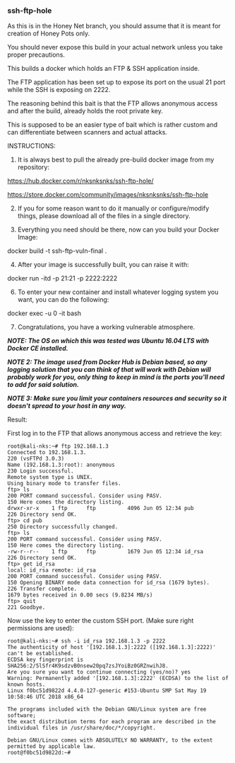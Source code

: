 ### ssh-ftp-hole

As this is in the Honey Net branch, you should assume that it is meant for creation of Honey Pots only.

You should never expose this build in your actual network unless you take proper precautions.

This builds a docker which holds an FTP & SSH application inside.

The FTP application has been set up to expose its port on the usual 21 port while the SSH is exposing on 2222.

The reasoning behind this bait is that the FTP allows anonymous access and after the build, already holds the root private key.

This is supposed to be an easier type of bait which is rather custom and can differentiate between scanners and actual attacks.

INSTRUCTIONS:

1. It is always best to pull the already pre-build docker image from my repository:

https://hub.docker.com/r/nksnksnks/ssh-ftp-hole/

https://store.docker.com/community/images/nksnksnks/ssh-ftp-hole

2. If you for some reason want to do it manually or configure/modify things, please download all of the files in a single directory.

3. Everything you need should be there, now can you build your Docker Image:

docker build -t ssh-ftp-vuln-final .

4. After your image is successfully built, you can raise it with:

docker run -itd -p 21:21 -p 2222:2222 <docker-image-name>

6. To enter your new container and install whatever logging system you want, you can do the following:

docker exec -u 0 -it <container-name> bash

7. Congratulations, you have a working vulnerable atmosphere.

___NOTE: The OS on which this was tested was Ubuntu 16.04 LTS with Docker CE installed.___

___NOTE 2: The image used from Docker Hub is Debian based, so any logging solution that you can think of that will work with Debian will probably work for you, only thing to keep in mind is the ports you'll need to add for said solution.___

___NOTE 3: Make sure you limit your containers resources and security so it doesn't spread to your host in any way.___

Result:

First log in to the FTP that allows anonymous access and retrieve the key:

```
root@kali-nks:~# ftp 192.168.1.3
Connected to 192.168.1.3.
220 (vsFTPd 3.0.3)
Name (192.168.1.3:root): anonymous
230 Login successful.
Remote system type is UNIX.
Using binary mode to transfer files.
ftp> ls
200 PORT command successful. Consider using PASV.
150 Here comes the directory listing.
drwxr-xr-x    1 ftp      ftp          4096 Jun 05 12:34 pub
226 Directory send OK.
ftp> cd pub
250 Directory successfully changed.
ftp> ls
200 PORT command successful. Consider using PASV.
150 Here comes the directory listing.
-rw-r--r--    1 ftp      ftp          1679 Jun 05 12:34 id_rsa
226 Directory send OK.
ftp> get id_rsa 
local: id_rsa remote: id_rsa
200 PORT command successful. Consider using PASV.
150 Opening BINARY mode data connection for id_rsa (1679 bytes).
226 Transfer complete.
1679 bytes received in 0.00 secs (9.8234 MB/s)
ftp> quit
221 Goodbye.
```

Now use the key to enter the custom SSH port. (Make sure right permissions are used):

```
root@kali-nks:~# ssh -i id_rsa 192.168.1.3 -p 2222
The authenticity of host '[192.168.1.3]:2222 ([192.168.1.3]:2222)' can't be established.
ECDSA key fingerprint is SHA256:2/5lSfr4K9sdzvB0nsew20pq7zsJYoiBz0GRZnwihJ8.
Are you sure you want to continue connecting (yes/no)? yes
Warning: Permanently added '[192.168.1.3]:2222' (ECDSA) to the list of known hosts.
Linux f0bc51d9822d 4.4.0-127-generic #153-Ubuntu SMP Sat May 19 10:58:46 UTC 2018 x86_64

The programs included with the Debian GNU/Linux system are free software;
the exact distribution terms for each program are described in the
individual files in /usr/share/doc/*/copyright.

Debian GNU/Linux comes with ABSOLUTELY NO WARRANTY, to the extent
permitted by applicable law.
root@f0bc51d9822d:~# 
```
